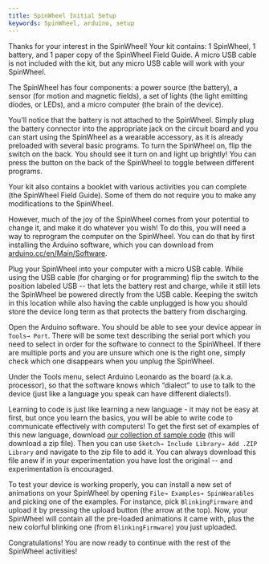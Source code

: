 ```yaml
---
title: SpinWheel Initial Setup
keywords: SpinWheel, arduino, setup
---
```


Thanks for your interest in the SpinWheel! Your kit contains: 1 SpinWheel, 1 battery, and 1 paper copy of the SpinWheel Field Guide. A micro USB cable is not included with the kit, but any micro USB cable will work with your SpinWheel.

The SpinWheel has four components: a power source (the battery), a sensor (for motion and magnetic fields), a set of lights (the light emitting diodes, or LEDs), and a micro computer (the brain of the device).

You'll notice that the battery is not attached to the SpinWheel. Simply plug the battery connector into the appropriate jack on the circuit board and you can start using the SpinWheel as a wearable accessory, as it is already preloaded with several basic programs. To turn the SpinWheel on, flip the switch on the back. You should see it turn on and light up brightly! You can press the button on the back of the SpinWheel to toggle between different programs.

Your kit also contains a booklet with various activities you can complete (the SpinWheel Field Guide). Some of them do not require you to make any modifications to the SpinWheel.

However, much of the joy of the SpinWheel comes from your potential to change it, and make it do whatever you wish! To do this, you will need a way to reprogram the computer on the SpinWheel. You can do that by first installing the Arduino software, which you can download from [arduino.cc/en/Main/Software](https://arduino.cc/en/Main/Software).

Plug your SpinWheel into your computer with a micro USB cable. While using the USB cable (for charging or for programming) flip the switch to the position labeled USB -- that lets the battery rest and charge, while it still lets the SpinWheel be powered directly from the USB cable. Keeping the switch in this location while also having the cable unplugged is how you should store the device long term as that protects the battery from discharging.

Open the Arduino software. You should be able to see your device appear in `Tools→ Port`. There will be some text describing the serial port which you need to select in order for the software to connect to the SpinWheel. If there are multiple ports and you are unsure which one is the right one, simply check which one disappears when you unplug the SpinWheel.

Under the Tools menu, select Arduino Leonardo as the board (a.k.a. processor), so that the software knows which “dialect” to use to talk to the device (just like a language you speak can have different dialects!).

Learning to code is just like learning a new language - it may not be easy at first, but once you learn the basics, you will be able to write code to communicate effectively with computers! To get the first set of examples of this new language, download [our collection of sample code](/software/SpinWearablesFirmware.zip) (this will download a zip file). Then you can use `Sketch→ Include Library→ Add .ZIP Library` and navigate to the zip file to add it. You can always download this file anew if in your experimentation you have lost the original -- and experimentation is encouraged.

To test your device is working properly, you can install a new set of animations on your SpinWheel by opening `File→ Examples→ SpinWearables` and picking one of the examples. For instance, pick `BlinkingFirmware` and upload it by pressing the upload button (the arrow at the top). Now, your SpinWheel will contain all the pre-loaded animations it came with, plus the new colorful blinking one (from `BlinkingFirmware`) you just uploaded.

Congratulations! You are now ready to continue with the rest of the SpinWheel activities!


